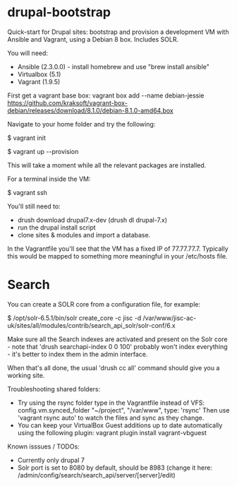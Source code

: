# drupal-bootstrap
Quick-start for Drupal sites: bootstrap and provision a development VM with Ansible and Vagrant, using a Debian 8 box. Includes SOLR.

You will need:
- Ansible (2.3.0.0) - install homebrew and use "brew install ansible"
- Virtualbox (5.1)
- Vagrant (1.9.5)

First get a vagrant base box:
vagrant box add --name debian-jessie https://github.com/kraksoft/vagrant-box-debian/releases/download/8.1.0/debian-8.1.0-amd64.box

Navigate to your home folder and try the following:

$ vagrant init

$ vagrant up --provision

This will take a moment while all the relevant packages are installed.

For a terminal inside the VM:

$ vagrant ssh

You'll still need to:
- drush download drupal7.x-dev (drush dl drupal-7.x)
- run the drupal install script
- clone sites & modules and import a database.

In the Vagrantfile you'll see that the VM has a fixed IP of 77.77.77.7.
Typically this would be mapped to something more meaningful in your /etc/hosts file.

# Search

You can create a SOLR core from a configuration file, for example:

$ /opt/solr-6.5.1/bin/solr create_core -c jisc -d /var/www/jisc-ac-uk/sites/all/modules/contrib/search_api_solr/solr-conf/6.x

Make sure all the Search indexes are activated and present on the Solr core - note that 'drush searchapi-index 0 0 100' probably won't index everything - it's better to index them in the admin interface.

When that's all done, the usual 'drush cc all' command should give you a working site.

Troubleshooting shared folders:
- Try using the rsync folder type in the Vagrantfile instead of VFS:
  config.vm.synced_folder "~/project", "/var/www", type: 'rsync'
  Then use 'vagrant rsync auto' to watch the files and sync as they change.
- You can keep your VirtualBox Guest additions up to date automatically using the following plugin:
  vagrant plugin install vagrant-vbguest

Known isssues / TODOs:
- Currently only drupal 7
- Solr port is set to 8080 by default, should be 8983 (change it here: /admin/config/search/search_api/server/[server]/edit)
